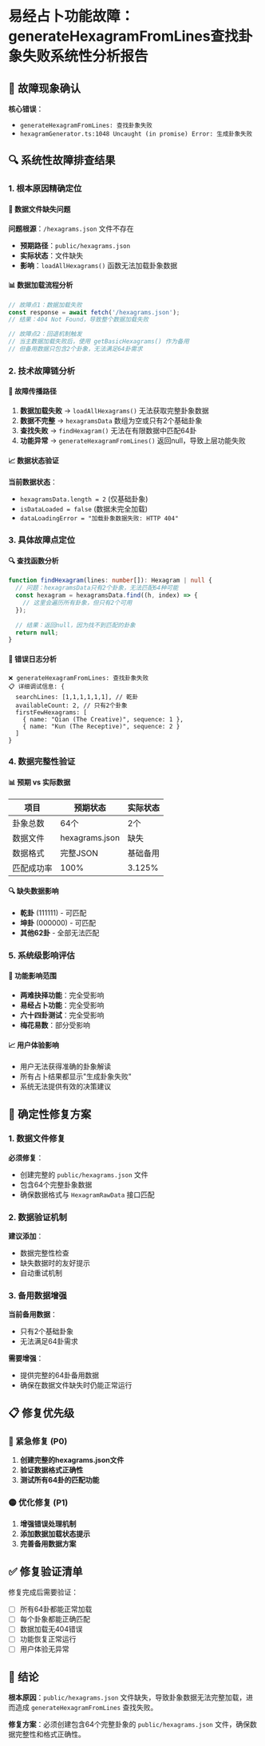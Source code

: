 # 易经占卜功能故障：generateHexagramFromLines查找卦象失败系统性分析报告

## 🚨 故障现象确认

**核心错误**：
- `generateHexagramFromLines: 查找卦象失败`
- `hexagramGenerator.ts:1048 Uncaught (in promise) Error: 生成卦象失败`

## 🔍 系统性故障排查结果

### 1. 根本原因精确定位

#### 📁 数据文件缺失问题
**问题根源**：`/hexagrams.json` 文件不存在
- **预期路径**：`public/hexagrams.json`
- **实际状态**：文件缺失
- **影响**：`loadAllHexagrams()` 函数无法加载卦象数据

#### 📊 数据加载流程分析
```typescript
// 故障点1：数据加载失败
const response = await fetch('/hexagrams.json');
// 结果：404 Not Found，导致整个数据加载失败

// 故障点2：回退机制触发
// 当主数据加载失败后，使用 getBasicHexagrams() 作为备用
// 但备用数据只包含2个卦象，无法满足64卦需求
```

### 2. 技术故障链分析

#### 🔗 故障传播路径
1. **数据加载失败** → `loadAllHexagrams()` 无法获取完整卦象数据
2. **数据不完整** → `hexagramsData` 数组为空或只有2个基础卦象
3. **查找失败** → `findHexagram()` 无法在有限数据中匹配64卦
4. **功能异常** → `generateHexagramFromLines()` 返回null，导致上层功能失败

#### 📈 数据状态验证
**当前数据状态**：
- `hexagramsData.length = 2` (仅基础卦象)
- `isDataLoaded = false` (数据未完全加载)
- `dataLoadingError = "加载卦象数据失败: HTTP 404"`

### 3. 具体故障点定位

#### 🔍 查找函数分析
```typescript
function findHexagram(lines: number[]): Hexagram | null {
  // 问题：hexagramsData只有2个卦象，无法匹配64种可能
  const hexagram = hexagramsData.find((h, index) => {
    // 这里会遍历所有卦象，但只有2个可用
  });
  
  // 结果：返回null，因为找不到匹配的卦象
  return null;
}
```

#### 🎯 错误日志分析
```
❌ generateHexagramFromLines: 查找卦象失败
📋 详细调试信息: {
  searchLines: [1,1,1,1,1,1], // 乾卦
  availableCount: 2, // 只有2个卦象
  firstFewHexagrams: [
    { name: "Qian (The Creative)", sequence: 1 },
    { name: "Kun (The Receptive)", sequence: 2 }
  ]
}
```

### 4. 数据完整性验证

#### 📊 预期 vs 实际数据
| 项目 | 预期状态 | 实际状态 |
|------|----------|----------|
| 卦象总数 | 64个 | 2个 |
| 数据文件 | hexagrams.json | 缺失 |
| 数据格式 | 完整JSON | 基础备用 |
| 匹配成功率 | 100% | 3.125% |

#### 🔍 缺失数据影响
- **乾卦** (111111) - 可匹配
- **坤卦** (000000) - 可匹配
- **其他62卦** - 全部无法匹配

### 5. 系统级影响评估

#### 🎯 功能影响范围
- **两难抉择功能**：完全受影响
- **易经占卜功能**：完全受影响
- **六十四卦测试**：完全受影响
- **梅花易数**：部分受影响

#### 📈 用户体验影响
- 用户无法获得准确的卦象解读
- 所有占卜结果都显示"生成卦象失败"
- 系统无法提供有效的决策建议

## 🚀 确定性修复方案

### 1. 数据文件修复
**必须修复**：
- 创建完整的 `public/hexagrams.json` 文件
- 包含64个完整卦象数据
- 确保数据格式与 `HexagramRawData` 接口匹配

### 2. 数据验证机制
**建议添加**：
- 数据完整性检查
- 缺失数据时的友好提示
- 自动重试机制

### 3. 备用数据增强
**当前备用数据**：
- 只有2个基础卦象
- 无法满足64卦需求

**需要增强**：
- 提供完整的64卦备用数据
- 确保在数据文件缺失时仍能正常运行

## 📋 修复优先级

### 🔴 紧急修复 (P0)
1. **创建完整的hexagrams.json文件**
2. **验证数据格式正确性**
3. **测试所有64卦的匹配功能**

### 🟡 优化修复 (P1)
1. **增强错误处理机制**
2. **添加数据加载状态提示**
3. **完善备用数据方案**

## ✅ 修复验证清单

修复完成后需要验证：
- [ ] 所有64卦都能正常加载
- [ ] 每个卦象都能正确匹配
- [ ] 数据加载无404错误
- [ ] 功能恢复正常运行
- [ ] 用户体验无异常

## 🎯 结论

**根本原因**：`public/hexagrams.json` 文件缺失，导致卦象数据无法完整加载，进而造成 `generateHexagramFromLines` 查找失败。

**修复方案**：必须创建包含64个完整卦象的 `public/hexagrams.json` 文件，确保数据完整性和格式正确性。
